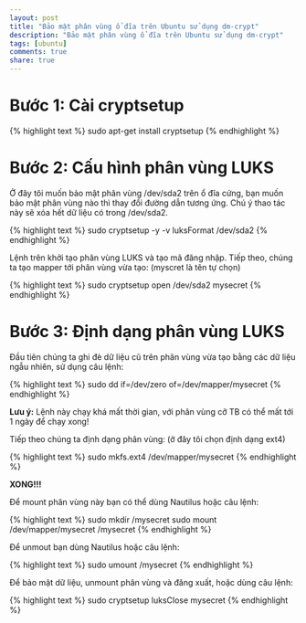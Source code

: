 ```yaml
---
layout: post
title: "Bảo mật phân vùng ổ đĩa trên Ubuntu sử dụng dm-crypt"
description: "Bảo mật phân vùng ổ đĩa trên Ubuntu sử dụng dm-crypt"
tags: [ubuntu]
comments: true
share: true
---
```


# Bước 1: Cài cryptsetup

{% highlight text %}
sudo apt-get install cryptsetup
{% endhighlight %}

# Bước 2: Cấu hình phân vùng LUKS

Ở đây tôi muốn bảo mật phân vùng /dev/sda2 trên ổ đĩa cứng, bạn muốn bảo mật phân vùng nào thì thay đổi đường dẫn tương ứng. Chú ý thao tác này sẽ xóa hết dữ liệu có trong /dev/sda2.

{% highlight text %}
sudo cryptsetup -y -v luksFormat /dev/sda2
{% endhighlight %}

Lệnh trên khởi tạo phân vùng LUKS và tạo mã đăng nhập. Tiếp theo, chúng ta tạo mapper tới phân vùng vừa tạo: (myscret là tên tự chọn)

{% highlight text %}
sudo cryptsetup open /dev/sda2 mysecret
{% endhighlight %}

# Bước 3: Định dạng phân vùng LUKS

Đầu tiên chúng ta ghi đè dữ liệu cũ trên phân vùng vừa tạo bằng các dữ liệu ngẫu nhiên, sử dụng câu lệnh:

{% highlight text %}
sudo dd if=/dev/zero of=/dev/mapper/mysecret
{% endhighlight %}

**Lưu ý:** Lệnh này chạy khá mất thời gian, với phân vùng cỡ TB có thể mất tới 1 ngày để chạy xong!

Tiếp theo chúng ta định dạng phân vùng: (ở đây tôi chọn định dạng ext4)

{% highlight text %}
sudo mkfs.ext4 /dev/mapper/mysecret
{% endhighlight %}

**XONG!!!**

Để mount phân vùng này bạn có thể dùng Nautilus hoặc câu lệnh:

{% highlight text %}
sudo mkdir /mysecret
sudo mount /dev/mapper/mysecret /mysecret
{% endhighlight %}

Để unmout bạn dùng Nautilus hoặc câu lệnh:

{% highlight text %}
sudo umount /mysecret
{% endhighlight %}

Để bảo mật dữ liệu, unmount phân vùng và đăng xuất, hoặc dùng câu lệnh:

{% highlight text %}
sudo cryptsetup luksClose mysecret
{% endhighlight %}
